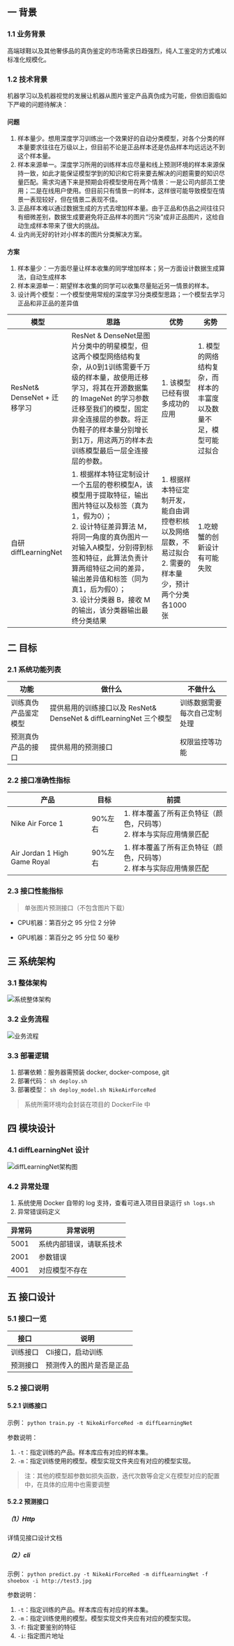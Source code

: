 ## 一 背景

### 1.1 业务背景

高端球鞋以及其他奢侈品的真伪鉴定的市场需求日趋强烈，纯人工鉴定的方式难以标准化规模化。

### 1.2 技术背景

机器学习以及机器视觉的发展让机器从图片鉴定产品真伪成为可能，但依旧面临如下严峻的问题待解决：

#### 问题

1. 样本量少。想用深度学习训练出一个效果好的自动分类模型，对各个分类的样本量要求往往在万级以上，但目前不论是正品样本还是仿品样本均远远达不到这个样本量。
2. 样本来源单一。深度学习所用的训练样本应尽量和线上预测环境的样本来源保持一致，如此才能保证模型学到的知识和它将来要去解决的问题需要的知识尽量匹配。需求沟通下来是预期会将模型使用在两个情景：一是公司内部员工使用；二是在线用户使用。但目前只有情景一的样本，这样很可能导致模型在情景一表现较好，但在情景二表现不佳。
3. 正品样本难以通过数据生成的方式去增加样本量。由于正品和仿品之间往往只有细微差别，数据生成要避免将正品样本的图片“污染”成非正品图片，这给自动生成样本带来了很大的挑战。
4. 业内尚无好的针对小样本的图片分类解决方案。

#### 方案

1. 样本量少：一方面尽量让样本收集的同学增加样本；另一方面设计数据生成算法，自动生成样本
2. 样本来源单一：期望样本收集的同学可以收集尽量贴近另一情景的样本。
3. 设计两个模型：一个模型使用常规的深度学习分类模型思路；一个模型去学习正品和非正品的差异值

|模型| 思路 | 优势 | 劣势 |
|---|---|---| ---|
|ResNet& DenseNet + 迁移学习| ResNet & DenseNet是图片分类中的明星模型，但这两个模型网络结构复杂，从0到1训练需要千万级的样本量，故使用迁移学习，将其在开源数据集的 ImageNet 的学习参数迁移至我们的模型，固定非全连接层的参数。将正伪鞋子的样本量分别增长到1万，用这两万的样本去训练模型最后一层全连接层的参数。 | 1. 该模型已经有很多成功的应用<br>|1. 模型的网络结构复杂，而样本的丰富度以及数量不足，模型可能过拟合 |
|自研 diffLearningNet| 1. 根据样本特征定制设计一个五层的卷积模型A，该模型用于提取特征，输出图片特征以及标签（真为1，假为0）；<br>2. 设计特征差异算法 M，将同一角度的真伪图片一对输入A模型，分别得到标签和特征，此算法负责计算两组特征之间的差异，输出差异值和标签（同为真1，后为假0）；<br>3. 设计分类器 B，接收 M 的输出，该分类器输出最终分类结果| 1. 根据样本特征定制开发，能自由调控卷积核以及网络层数，不易过拟合<br>2. 需要的样本量少，预计两个分类各1000张| 1.吃螃蟹的创新设计有可能失败 |


## 二 目标

### 2.1 系统功能列表

|功能| 做什么| 不做什么|
|---|---|---|
|训练真伪产品鉴定模型 | 提供易用的训练接口以及 ResNet& DenseNet & diffLearningNet 三个模型 | 训练数据需要每次自己定制处理 |
|预测真伪产品的接口 | 提供易用的预测接口 | 权限监控等功能|

### 2.2 接口准确性指标

|产品| 目标| 前提 |
|---|---|---|
| Nike Air Force 1 | 90%左右 | 1. 样本覆盖了所有正负特征（颜色，尺码等）<br> 2. 样本与实际应用情景匹配 |
|Air Jordan 1 High Game Royal | 90%左右 | 1. 样本覆盖了所有正负特征（颜色，尺码等）<br> 2. 样本与实际应用情景匹配|

### 2.3 接口性能指标

> 单张图片预测接口（不包含图片下载）

- CPU机器：第百分之 95 分位 2 分钟

- GPU机器：第百分之 95 分位 50 毫秒

## 三 系统架构

### 3.1 整体架构

![系统整体架构](./架构图/整体架构.jpeg)

### 3.2 业务流程

![业务流程](./架构图/业务流程.jpg)

### 3.3 部署逻辑

1. 部署依赖：服务器需预装 docker, docker-compose, git
2. 部署代码： `sh deploy.sh`
3. 部署模型： `sh deploy_model.sh NikeAirForceRed `

> 系统所需环境均会封装在项目的 DockerFile 中

## 四 模块设计

### 4.1 diffLearningNet 设计

![diffLearningNet架构图](./架构图/diffLearningNet.jpg)

### 4.2 异常处理

1. 系统使用 Docker 自带的 log 支持，查看可进入项目目录运行 `sh logs.sh`
2. 异常错误码定义

| 异常码 | 异常说明 |
|---|---|
| 5001 | 系统内部错误，请联系技术|
| 2001 | 参数错误 | 
| 4001 | 对应模型不存在| 

## 五 接口设计

### 5.1 接口一览

| 接口 | 说明 |
|---|---|
| 训练接口 | Cli接口，启动训练 |
| 预测接口 | 预测传入的图片是否是正品 | 

### 5.2 接口说明

#### 5.2.1 训练接口

示例： `python train.py -t NikeAirForceRed -m diffLearningNet`

参数说明：

1. `-t`：指定训练的产品。样本库应有对应的样本集。
2. `-m`：指定训练使用的模型。模型实现文件夹应有对应的模型实现。

> 注：其他的模型超参数如损失函数，迭代次数等会定义在模型对应的配置中，在具体的应用中也需要调整

#### 5.2.2 预测接口

##### （1）Http

详情见接口设计文档

##### （2）cli

示例： `python predict.py -t NikeAirForceRed -m diffLearningNet -f shoebox -i http://test3.jpg`

参数说明：

1. `-t`：指定训练的产品。样本库应有对应的样本集。
2. `-m`：指定训练使用的模型。模型实现文件夹应有对应的模型实现。
3. `-f`: 指定要鉴别的特征
4. `-i`: 指定图片地址
